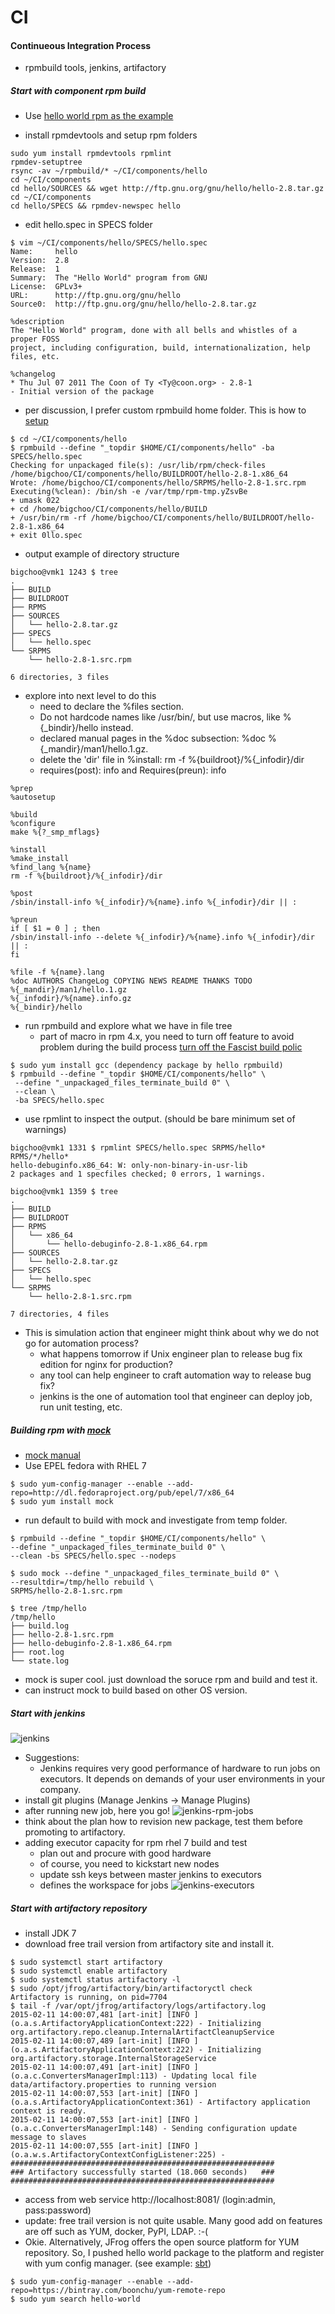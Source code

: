 # CI
#### Continueous Integration Process
* rpmbuild tools, jenkins, artifactory

##### Start with component rpm build
* Use [hello world rpm as the example](https://fedoraproject.org/wiki/How_to_create_a_GNU_Hello_RPM_package)

* install rpmdevtools and setup rpm folders
```
sudo yum install rpmdevtools rpmlint
rpmdev-setuptree
rsync -av ~/rpmbuild/* ~/CI/components/hello
cd ~/CI/components
cd hello/SOURCES && wget http://ftp.gnu.org/gnu/hello/hello-2.8.tar.gz
cd ~/CI/components
cd hello/SPECS && rpmdev-newspec hello
```
* edit hello.spec in SPECS folder
```
$ vim ~/CI/components/hello/SPECS/hello.spec
Name:     hello
Version:  2.8
Release:  1
Summary:  The "Hello World" program from GNU
License:  GPLv3+
URL:      http://ftp.gnu.org/gnu/hello    
Source0:  http://ftp.gnu.org/gnu/hello/hello-2.8.tar.gz

%description
The "Hello World" program, done with all bells and whistles of a proper FOSS 
project, including configuration, build, internationalization, help files, etc.

%changelog
* Thu Jul 07 2011 The Coon of Ty <Ty@coon.org> - 2.8-1
- Initial version of the package
```
* per discussion, I prefer custom rpmbuild home folder. This is how to [setup](http://stackoverflow.com/questions/416983/why-is-topdir-set-to-its-default-value-when-rpmbuild-called-from-tcl)
```
$ cd ~/CI/components/hello
$ rpmbuild --define "_topdir $HOME/CI/components/hello" -ba SPECS/hello.spec
Checking for unpackaged file(s): /usr/lib/rpm/check-files /home/bigchoo/CI/components/hello/BUILDROOT/hello-2.8-1.x86_64
Wrote: /home/bigchoo/CI/components/hello/SRPMS/hello-2.8-1.src.rpm
Executing(%clean): /bin/sh -e /var/tmp/rpm-tmp.yZsvBe
+ umask 022
+ cd /home/bigchoo/CI/components/hello/BUILD
+ /usr/bin/rm -rf /home/bigchoo/CI/components/hello/BUILDROOT/hello-2.8-1.x86_64
+ exit 0llo.spec
```
* output example of directory structure
```
bigchoo@vmk1 1243 $ tree
.
├── BUILD
├── BUILDROOT
├── RPMS
├── SOURCES
│   └── hello-2.8.tar.gz
├── SPECS
│   └── hello.spec
└── SRPMS
    └── hello-2.8-1.src.rpm

6 directories, 3 files
```
* explore into next level to do this
  - need to declare  the %files section. 
  - Do not hardcode names like /usr/bin/, but use macros, like %{_bindir}/hello instead. 
  - declared manual pages in the %doc subsection: %doc %{_mandir}/man1/hello.1.gz.
  - delete the 'dir' file in %install: rm -f %{buildroot}/%{_infodir}/dir
  - requires(post): info and Requires(preun): info

```
%prep
%autosetup

%build
%configure
make %{?_smp_mflags}

%install
%make_install
%find_lang %{name}
rm -f %{buildroot}/%{_infodir}/dir

%post
/sbin/install-info %{_infodir}/%{name}.info %{_infodir}/dir || :

%preun
if [ $1 = 0 ] ; then
/sbin/install-info --delete %{_infodir}/%{name}.info %{_infodir}/dir || :
fi

%file -f %{name}.lang
%doc AUTHORS ChangeLog COPYING NEWS README THANKS TODO
%{_mandir}/man1/hello.1.gz
%{_infodir}/%{name}.info.gz
%{_bindir}/hello
```
* run rpmbuild and explore what we have in file tree
  - part of macro in rpm 4.x, you need to turn off feature to avoid problem during the build process [ turn off the Fascist build polic](http://docs.fedoraproject.org/en-US/Fedora_Draft_Documentation/0.1/html/RPM_Guide/ch09s05s07.html)
```
$ sudo yum install gcc (dependency package by hello rpmbuild)
$ rpmbuild --define "_topdir $HOME/CI/components/hello" \
 --define "_unpackaged_files_terminate_build 0" \
 --clean \
 -ba SPECS/hello.spec
```
* use rpmlint to inspect the output. (should be bare minimum set of warnings)
```
bigchoo@vmk1 1331 $ rpmlint SPECS/hello.spec SRPMS/hello* RPMS/*/hello*
hello-debuginfo.x86_64: W: only-non-binary-in-usr-lib
2 packages and 1 specfiles checked; 0 errors, 1 warnings.

bigchoo@vmk1 1359 $ tree
.
├── BUILD
├── BUILDROOT
├── RPMS
│   └── x86_64
│       └── hello-debuginfo-2.8-1.x86_64.rpm
├── SOURCES
│   └── hello-2.8.tar.gz
├── SPECS
│   └── hello.spec
└── SRPMS
    └── hello-2.8-1.src.rpm

7 directories, 4 files
```
* This is simulation action that engineer might think about why we do not go for automation process? 
  - what happens tomorrow if Unix engineer plan to release bug fix edition for nginx for production?
  - any tool can help engineer to craft automation way to release bug fix?
  - jenkins is the one of automation tool that engineer can deploy job, run unit testing, etc.

##### Building rpm with [mock](http://fedoraproject.org/wiki/Projects/Mock)
* [mock manual](http://linux.die.net/man/1/mock)
* Use EPEL fedora with RHEL 7
```
$ sudo yum-config-manager --enable --add-repo=http://dl.fedoraproject.org/pub/epel/7/x86_64
$ sudo yum install mock
```
* run default to build with mock and investigate from temp folder.
```
$ rpmbuild --define "_topdir $HOME/CI/components/hello" \
--define "_unpackaged_files_terminate_build 0" \
--clean -bs SPECS/hello.spec --nodeps

$ sudo mock --define "_unpackaged_files_terminate_build 0" \
--resultdir=/tmp/hello rebuild \
SRPMS/hello-2.8-1.src.rpm

$ tree /tmp/hello
/tmp/hello
├── build.log
├── hello-2.8-1.src.rpm
├── hello-debuginfo-2.8-1.x86_64.rpm
├── root.log
└── state.log
```
* mock is super cool. just download the soruce rpm and build and test it. 
* can instruct mock to build based on other OS version.

##### Start with jenkins
![jenkins](https://github.com/boonchu/CI/blob/master/components/jenkins.png)
* Suggestions:
  - Jenkins requires very good performance of hardware to run jobs on executors. It depends on demands of your user environments in your company. 
* install git plugins (Manage Jenkins -> Manage Plugins)
* after running new job, here you go!
![jenkins-rpm-jobs](https://github.com/boonchu/CI/blob/master/components/jenkins-rpm-jobs.png)
* think about the plan how to revision new package, test them before promoting to artifactory.
* adding executor capacity for rpm rhel 7 build and test
  - plan out and procure with good hardware
  - of course, you need to kickstart new nodes
  - update ssh keys between master jenkins to executors
  - defines the workspace for jobs
![jenkins-executors](https://github.com/boonchu/CI/blob/master/components/jenkins-executors.png)

##### Start with artifactory repository
* install JDK 7
* download free trail version from artifactory site and install it.
```
$ sudo systemctl start artifactory 
$ sudo systemctl enable artifactory
$ sudo systemctl status artifactory -l
$ sudo /opt/jfrog/artifactory/bin/artifactoryctl check
Artifactory is running, on pid=7704
$ tail -f /var/opt/jfrog/artifactory/logs/artifactory.log
2015-02-11 14:00:07,481 [art-init] [INFO ] (o.a.s.ArtifactoryApplicationContext:222) - Initializing org.artifactory.repo.cleanup.InternalArtifactCleanupService
2015-02-11 14:00:07,489 [art-init] [INFO ] (o.a.s.ArtifactoryApplicationContext:222) - Initializing org.artifactory.storage.InternalStorageService
2015-02-11 14:00:07,491 [art-init] [INFO ] (o.a.c.ConvertersManagerImpl:113) - Updating local file data/artifactory.properties to running version
2015-02-11 14:00:07,553 [art-init] [INFO ] (o.a.s.ArtifactoryApplicationContext:361) - Artifactory application context is ready.
2015-02-11 14:00:07,553 [art-init] [INFO ] (o.a.c.ConvertersManagerImpl:148) - Sending configuration update message to slaves
2015-02-11 14:00:07,555 [art-init] [INFO ] (o.a.w.s.ArtifactoryContextConfigListener:225) -
###########################################################
### Artifactory successfully started (18.060 seconds)   ###
###########################################################
```
* access from web service http://localhost:8081/ (login:admin, pass:password)
* update: free trail version is not quite usable. Many good add on features are off such as YUM, docker, PyPI, LDAP. :-(
* Okie. Alternatively, JFrog offers the open source platform for YUM repository. So, I pushed hello world package to the platform and register with yum config manager. (see example: [sbt](https://bintray.com/sbt/rpm/sbt/view))
```
$ sudo yum-config-manager --enable --add-repo=https://bintray.com/boonchu/yum-remote-repo
$ sudo yum search hello-world
```
